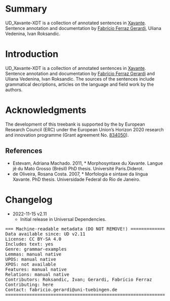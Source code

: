 # Summary

UD_Xavante-XDT is a collection of annotated sentences in [Xavante](https://glottolog.org/resource/languoid/id/xava1240). Sentence annotation and documentation by [Fabrício Ferraz Gerardi](http://languagestructure.github.io/), Uliana Vedenina, Ivan Roksandic.


# Introduction

UD_Xavante-XDT is a collection of annotated sentences in [Xavante](https://glottolog.org/resource/languoid/id/xava1240). Sentence annotation and documentation by [Fabrício Ferraz Gerardi](http://languagestructure.github.io/) and Uliana Vedenina, Ivan Roksandic. The sources of the sentences include grammatical decriptions, articles on the language and field work by the authors.


# Acknowledgments

The development of this treebank is supported by the by European Research Council (ERC) under the European Union’s Horizon 2020 research and innovation programme (Grant agreement No. [834050](https://uni-tuebingen.de/fakultaeten/philosophische-fakultaet/fachbereiche/neuphilologie/seminar-fuer-sprachwissenschaft/arbeitsbereiche/allg-sprachwissenschaft/projekte/crosslingference/)).

## References

* Estevam, Adriana Machado. 2011, * Morphosyntaxe du Xavante. Langue jê du Mato Grosso (Brésil) PhD thesis. Université Paris.Diderot.
* de Oliveira, Rosana Costa. 2007,  * Morfologia e sintaxe da língua Xavante. PhD thesis. Universidade Federal do Rio de Janeiro. 


# Changelog

* 2022-11-15 v2.11
  * Initial release in Universal Dependencies.


<pre>
=== Machine-readable metadata (DO NOT REMOVE!) ================================
Data available since: UD v2.11
License: CC BY-SA 4.0
Includes text: yes
Genre: grammar-examples
Lemmas: manual native
UPOS: manual native
XPOS: not available
Features: manual native
Relations: manual native
Contributors: Roksandic, Ivan; Gerardi, Fabrício Ferraz
Contributing: here
Contact: fabricio.gerardi@uni-tuebingen.de
===============================================================================
</pre>

